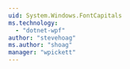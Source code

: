 ```yaml
---
uid: System.Windows.FontCapitals
ms.technology: 
  - "dotnet-wpf"
author: "stevehoag"
ms.author: "shoag"
manager: "wpickett"
---
```

